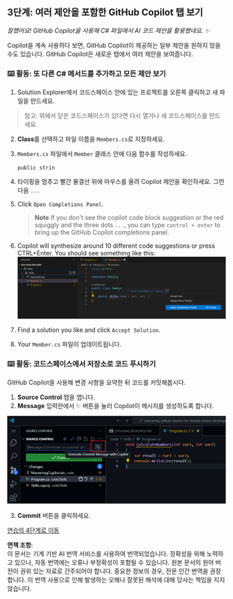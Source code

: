 ## 3단계: 여러 제안을 포함한 GitHub Copilot 탭 보기

_잘했어요! GitHub Copilot을 사용해 C# 파일에서 AI 코드 제안을 활용했네요. :sparkles:_

Copilot을 계속 사용하다 보면, GitHub Copilot이 제공하는 일부 제안을 원하지 않을 수도 있습니다. GitHub Copilot은 새로운 탭에서 여러 제안을 보여줍니다.

### ⌨️ 활동: 또 다른 C# 메서드를 추가하고 모든 제안 보기

1. Solution Explorer에서 코드스페이스 안에 있는 프로젝트를 오른쪽 클릭하고 새 파일을 만드세요.

> 참고: 위에서 닫은 코드스페이스가 있다면 다시 열거나 새 코드스페이스를 만드세요.

2. **Class**를 선택하고 파일 이름을 `Members.cs`로 지정하세요.
3. `Members.cs` 파일에서 `Member` 클래스 안에 다음 함수를 작성하세요.  
   ```
   public strin
   ```
4. 타이핑을 멈추고 빨간 물결선 위에 마우스를 올려 Copilot 제안을 확인하세요. 그런 다음 `...`
5. Click `Open Completions Panel`. 

   > **Note**
   > If you don't see the copilot code block suggestion or the red squiggly and the three dots `...`, you can type `control + enter` to bring up the GitHub Copilot completions panel.

6. Copilot will synthesize around 10 different code suggestions or press CTRL+Enter. You should see something like this:
   ![VS Code showing pop up with Completions Panel](../../../../03-Introduction-to-GitHub-Copilot/steps/img/3-copilot-hub-0.png)
7. Find a solution you like and click `Accept Solution`.
8. Your `Member.cs` 파일이 업데이트됩니다.

### ⌨️ 활동: 코드스페이스에서 저장소로 코드 푸시하기

GitHub Copilot을 사용해 변경 사항을 요약한 뒤 코드를 커밋해봅시다.

1. **Source Control** 탭을 엽니다.
2. **Message** 입력란에서 ✨ 버튼을 눌러 Copilot이 메시지를 생성하도록 합니다.

![Copilot을 사용해 메시지를 생성하는 커밋 탭](../../../../03-Introduction-to-GitHub-Copilot/steps/img/2-skills-commit.png)

3. **Commit** 버튼을 클릭하세요.

[연습의 4단계로 이동](./4-copilot-comment.md)

**면책 조항**:  
이 문서는 기계 기반 AI 번역 서비스를 사용하여 번역되었습니다. 정확성을 위해 노력하고 있으나, 자동 번역에는 오류나 부정확성이 포함될 수 있습니다. 원본 문서의 원어 버전이 권위 있는 자료로 간주되어야 합니다. 중요한 정보의 경우, 전문 인간 번역을 권장합니다. 이 번역 사용으로 인해 발생하는 오해나 잘못된 해석에 대해 당사는 책임을 지지 않습니다.